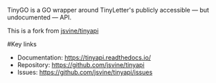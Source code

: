 TinyGO is a GO wrapper around TinyLetter's publicly accessible — but undocumented — API.

This is a fork from [jsvine/tinyapi](https://github.com/jsvine/tinyapi)

#Key links

- Documentation: https://tinyapi.readthedocs.io/
- Repository: https://github.com/jsvine/tinyapi
- Issues: https://github.com/jsvine/tinyapi/issues

